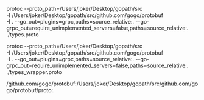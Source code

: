 protoc --proto_path=/Users/joker/Desktop/gopath/src \
-I /Users/joker/Desktop/gopath/src/github.com/gogo/protobuf \
-I . --go_out=plugins=grpc,paths=source_relative:.  --go-grpc_out=require_unimplemented_servers=false,paths=source_relative:. ./types.proto

protoc --proto_path=/Users/joker/Desktop/gopath/src \
-I /Users/joker/Desktop/gopath/src/github.com/gogo/protobuf \
-I . --go_out=plugins=grpc,paths=source_relative:.  --go-grpc_out=require_unimplemented_servers=false,paths=source_relative:. ./types_wrapper.proto

/github.com/gogo/protobuf:/Users/joker/Desktop/gopath/src/github.com/gogo/protobuf/proto:.